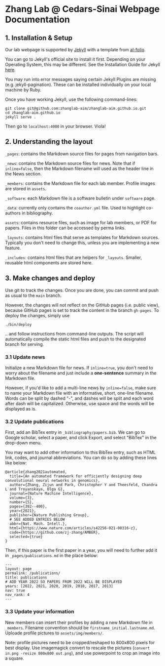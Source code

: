 # Zhang Lab @ Cedars-Sinai Webpage Documentation

## 1. Installation & Setup
Our lab webpage is supported by [Jekyll](https://jekyllrb.com/) with a template from [al-folio](https://github.com/alshedivat/al-folio).

You can go to Jekyll's official site to install it first. Depending on your Operating System, this may be different. See the Installation Guide for Jekyll [here](https://jekyllrb.com/docs/installation/).

You may run into error messages saying certain Jekyll Plugins are missing (e.g. jekyll-pagination). These can be installed individually on your local machine by Ruby.

Once you have working Jekyll, use the following command-lines:
```
git clone git@github.com:zhanglab-aim/zhanglab-aim.github.io.git
cd zhanglab-aim.github.io
jekyll serve .
```

Then go to `localhost:4000` in your browser. Viola!

## 2. Understanding the layout

`_pages`: contains the Markdown source files for pages from navigation bars.

`_news`: contains the Markdown source files for news. Note that if `inline=false`, then the Markdown filename will used as the header line in the News section.

`_members`: contains the Markdown file for each lab member. Profile images are stored in `assets`.

`_software`: each Markdown file is a software bulletin under `software` page.

`_data`: currently only contains the `coauthor.yml` file. Used to highlight co-authors in bibliography.

`assets`: contains resource files, such as image for lab members, or PDF for papers. Files in this folder can be accessed by perma links.

`_layouts`: contains html files that serve as templates for Markdown sources. Typically you don't need to change this, unless you are implementing a new feature.

`_includes`: contains html files that are helpers for `_layouts`. Smaller, reusable html components are stored here.

## 3. Make changes and deploy
Use git to track the changes. Once you are done, you can commit and push as usual to the `main` branch.

However, the changes will not reflect on the GitHub pages (i.e. public view), because GitHub pages is set to track the content in the branch `gh-pages`. To deploy the changes, simply use
```
./bin/deploy
```
.. and follow instructions from command-line outputs. The script will automatically compile the static html files and push to the designated branch for serving.

### 3.1 Update news

Initialize a new Markdown file for news. If `inline=true`, you don't need to worry about the filename and just include a **one-sentence** summary in the Markdown file.

However, if you'd like to add a multi-line news by `inline=false`, make sure to name your Markdown file with an informative, short, one-line filename. Words can be split by dashed "-", and dashes will be split and each word after dash will be capitalized. Otherwise, use space and the words will be displayed as is.


### 3.2 Update publications
First, add an BibTex entry in `_bibliography/papers.bib`. We can go to Google scholar, select a paper, and click Export, and select "BibTex" in the drop-down menu.

You may want to add other information to this BibTex entry, such as HTML link, codes, and journal abbreviations. You can do so by adding these lines like below:
```
@article{zhang2021automated,
  title={An automated framework for efficiently designing deep convolutional neural networks in genomics},
  author={Zhang, Zijun and Park, Christopher Y and Theesfeld, Chandra L and Troyanskaya, Olga G},
  journal={Nature Machine Intelligence},
  volume={3},
  number={5},
  pages={392--400},
  year={2021},
  publisher={Nature Publishing Group},
  # SEE ADDED ENTRIES BELOW
  abbr={Nat. Mach. Intell.},
  html={https://www.nature.com/articles/s42256-021-00316-z},
  code={https://github.com/zj-zhang/AMBER},
  selected={true}
}
```

Then, if this paper is the first paper in a year, you will need to further add it in `_pages/publications.md` in the place below:
```
---
layout: page
permalink: /publications/
title: publications
# ADD YEAR 2022 SO PAPERS FROM 2022 WILL BE DISPLAYED
years: [2022, 2021, 2020, 2019, 2018, 2017, 2013]
nav: true
nav_rank: 4
---
```

### 3.3 Update your information

New members can insert their profiles by adding a new Markdown file in `_members`. 
Filename convention should be `firstname_initial.lastname.md`.
Uploade profile pictures to `assets/img/members/`.

Note: profile pictures need to be cropped/reshaped to 800x800 pixels for best display. Use imagemagick convert to rescale the pictures (`convert in.png -resize 800x800 out.png`), and use powerpoint to crop an image into a square.



